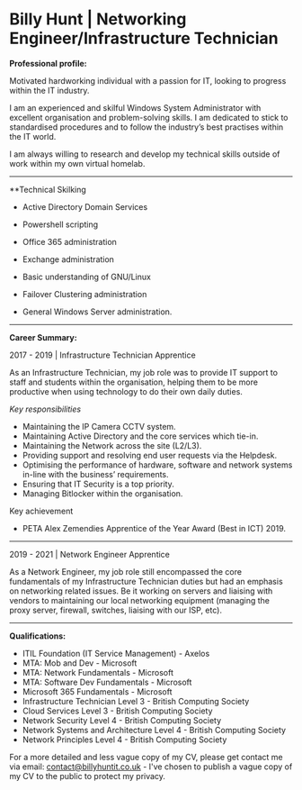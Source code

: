 # Billy Hunt | Networking Engineer/Infrastructure Technician

**Professional profile:**

Motivated hardworking individual with a passion for IT, looking to progress within the IT industry.

I am an experienced and skilful Windows System Administrator with excellent organisation and problem-solving skills. I am dedicated to stick to standardised procedures and to follow the industry’s best practises within the IT world.

I am always willing to research and develop my technical skills outside of work within my own virtual homelab.

___

**Technical Skilking

- Active Directory Domain Services

- Powershell scripting

- Office 365 administration

- Exchange administration

- Basic understanding of GNU/Linux

- Failover Clustering administration

- General Windows Server administration.

___

**Career Summary:**

2017 - 2019 | Infrastructure Technician Apprentice

As an Infrastructure Technician, my job role was to provide IT support to staff and students within the organisation, helping them to be more productive when using technology to do their own daily duties.

_Key responsibilities_

-  Maintaining the IP Camera CCTV system.
-  Maintaining Active Directory and the core services which tie-in.
-  Maintaining the Network across the site (L2/L3).
-  Providing support and resolving end user requests via the Helpdesk.
-  Optimising the performance of hardware, software and network systems in-line with the business’ requirements.
-  Ensuring that IT Security is a top priority.
-  Managing Bitlocker within the organisation.

Key achievement

-  PETA Alex Zemendies Apprentice of the Year Award (Best in ICT) 2019.

___

2019 - 2021 | Network Engineer Apprentice

As a Network Engineer, my job role still encompassed the core fundamentals of my Infrastructure Technician duties but had an emphasis on networking related issues. Be it working on servers and liaising with vendors to maintaining our local networking equipment (managing the proxy server, firewall, switches, liaising with our ISP, etc).

___

**Qualifications:**

- ITIL Foundation (IT Service Management) - Axelos
- MTA: Mob and Dev - Microsoft
- MTA: Network Fundamentals - Microsoft
- MTA: Software Dev Fundamentals - Microsoft
- Microsoft 365 Fundamentals - Microsoft
- Infrastructure Technician Level 3 - British Computing Society
- Cloud Services Level 3 - British Computing Society
- Network Security Level 4 - British Computing Society
- Network Systems and Architecture Level 4 - British Computing Society
- Network Principles Level 4 - British Computing Society

For a more detailed and less vague copy of my CV, please get contact me via email: contact@billyhuntit.co.uk - I've chosen to publish a vague copy of my CV to the public to protect my privacy.
